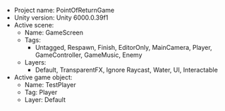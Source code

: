 <!-- UNITY CODE ASSIST INSTRUCTIONS START -->
- Project name: PointOfReturnGame
- Unity version: Unity 6000.0.39f1
- Active scene:
  - Name: GameScreen
  - Tags:
    - Untagged, Respawn, Finish, EditorOnly, MainCamera, Player, GameController, GameMusic, Enemy
  - Layers:
    - Default, TransparentFX, Ignore Raycast, Water, UI, Interactable
- Active game object:
  - Name: TestPlayer
  - Tag: Player
  - Layer: Default
<!-- UNITY CODE ASSIST INSTRUCTIONS END -->